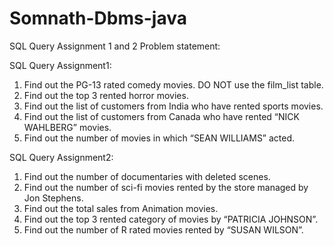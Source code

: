 # Somnath-Dbms-java
SQL Query Assignment 1 and 2
Problem statement: 

SQL Query Assignment1: 

1. Find out the PG-13 rated comedy movies. DO NOT use the film_list table.
2. Find out the top 3 rented horror movies.
3. Find out the list of customers from India who have rented sports movies.
4. Find out the list of customers from Canada who have rented “NICK WAHLBERG” movies.
5. Find out the number of movies in which “SEAN WILLIAMS” acted.



SQL Query Assignment2: 

1. Find out the number of documentaries with deleted scenes.
2. Find out the number of sci-fi movies rented by the store managed by Jon Stephens.
3. Find out the total sales from Animation movies.
4. Find out the top 3 rented category of movies by “PATRICIA JOHNSON”.
5. Find out the number of R rated movies rented by “SUSAN WILSON”.

